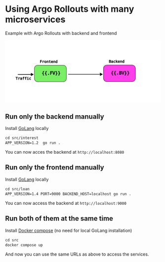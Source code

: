 # Using Argo Rollouts with many microservices

Example with Argo Rollouts with backend and frontend

![Dashboard](loan/static/diagram.svg)

## Run only the backend manually

Install [GoLang](https://go.dev/) locally

```
cd src/interest
APP_VERSION=1.2  go run .
```
You can now acces the backend at `http://localhost:8080`

## Run only the frontend manually

Install [GoLang](https://go.dev/) locally

```
cd src/loan
APP_VERSION=1.4 PORT=9000 BACKEND_HOST=localhost go run .
```

You can now access the backend at `http://localhost:9000`

## Run both of them at the same time

Install [Docker compose](https://docs.docker.com/compose/) (no need for local GoLang installation)

```
cd src
docker compose up
```

And now you can use the same URLs as above to access the services.
